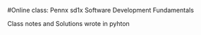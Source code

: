 #Online class: Pennx sd1x Software Development Fundamentals

Class notes and Solutions wrote in pyhton